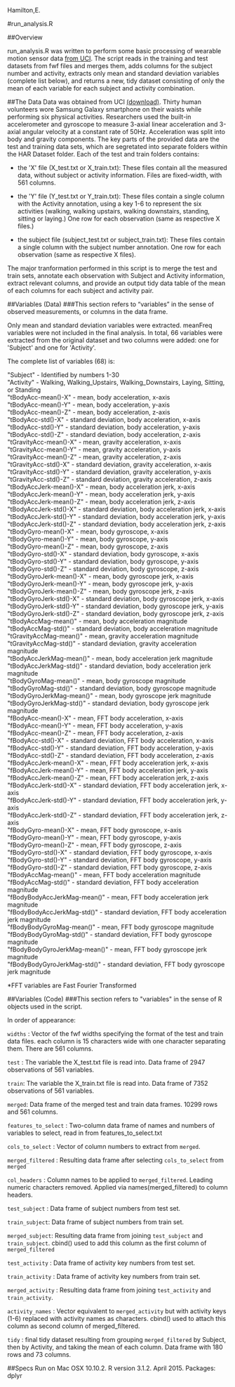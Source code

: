 Hamilton,E.

#run_analysis.R

##Overview

run_analysis.R was written to perform some basic processing of wearable motion sensor data [from UCI](http://archive.ics.uci.edu/ml/datasets/Human+Activity+Recognition+Using+Smartphones). The script reads in the training and test datasets from fwf files and merges them, adds columns for the subject number and activity, extracts only mean and standard deviation variables (complete list below), and returns a new, tidy dataset consisting of only the mean of each variable for each subject and activity combination. 

##The Data
Data was obtained from UCI [(download)](https://d396qusza40orc.cloudfront.net/getdata%2Fprojectfiles%2FUCI%20HAR%20Dataset.zip). 
Thirty human volunteers wore Samsung Galaxy smartphone on their waists while performing six physical activities. 
Researchers used the built-in accelerometer and gyroscope to measure 3-axial linear acceleration 
and 3-axial angular velocity at a constant rate of 50Hz. Acceleration was split into body and gravity components.
The key parts of the provided data are the test and training data sets, which are segretated into separate folders 
within the HAR Dataset folder. Each of the test and train folders contains: 

* the 'X' file (X_test.txt or X_train.txt): These files contain all the measured data, without subject or activity information. Files are fixed-width, with 561 columns. 

* the 'Y' file (Y_test.txt or Y_train.txt): These files contain a single column with the Activity annotation, using a key 1-6 to represent the six activities (walking, walking upstairs, walking downstairs, standing, sitting or laying.) One row for each observation (same as respective X files.)

* the subject file (subject_test.txt or subject_train.txt): These files contain a single column with the subject number annotation. One row for each observation (same as respective X files).

The major tranformation performed in this script is to merge the test and train sets, annotate each observation with Subject and Activity information, extract relevant columns, and provide an output tidy data table of the mean of each columns for each subject and activity pair. 


##Variables (Data)
###This section refers to “variables” in the sense of observed measurements, or columns in the data frame.

Only mean and standard deviation variables were extracted. meanFreq variables were not
included in the final analysis. In total, 66 variables were extracted from the original 
dataset and two columns were added: one for 'Subject' and one for 'Activity'.

The complete list of variables (68) is:

"Subject" - Identified by numbers 1-30        
"Activity" - Walking, Walking_Upstairs, Walking_Downstairs, Laying, Sitting, or Standing        
"tBodyAcc-mean()-X" - mean, body acceleration, x-axis         
"tBodyAcc-mean()-Y" - mean, body acceleration, y-axis       
"tBodyAcc-mean()-Z" - mean, body acceleration, z-axis         
"tBodyAcc-std()-X" - standard deviation, body acceleration, x-axis        
"tBodyAcc-std()-Y"  - standard deviation, body acceleration, y-axis         
"tBodyAcc-std()-Z" - standard deviation, body acceleration, z-axis          
"tGravityAcc-mean()-X" - mean, gravity acceleration, x-axis         
"tGravityAcc-mean()-Y"  - mean, gravity acceleration, y-axis        
"tGravityAcc-mean()-Z" - mean, gravity acceleration, z-axis         
"tGravityAcc-std()-X" - standard deviation, gravity acceleration, x-axis          
"tGravityAcc-std()-Y" - standard deviation, gravity acceleration, y-axis          
"tGravityAcc-std()-Z" - standard deviation, gravity acceleration, z-axis          
"tBodyAccJerk-mean()-X" - mean, body acceleration jerk, x-axis          
"tBodyAccJerk-mean()-Y" - mean, body acceleration jerk, y-axis            
"tBodyAccJerk-mean()-Z" - mean, body acceleration jerk, z-axis        
"tBodyAccJerk-std()-X" - standard deviation, body acceleration jerk, x-axis         
"tBodyAccJerk-std()-Y" - standard deviation, body acceleration jerk, y-axis         
"tBodyAccJerk-std()-Z" - standard deviation, body acceleration jerk, z-axis         
"tBodyGyro-mean()-X" - mean, body gyroscope, x-axis         
"tBodyGyro-mean()-Y" - mean, body gyroscope, y-axis         
"tBodyGyro-mean()-Z" - mean, body gyroscope, z-axis         
"tBodyGyro-std()-X" - standard deviation, body gyroscope, x-axis        
"tBodyGyro-std()-Y" - standard deviation, body gyroscope, y-axis        
"tBodyGyro-std()-Z" - standard deviation, body gyroscope, z-axis        
"tBodyGyroJerk-mean()-X" - mean, body gyroscope jerk, x-axis          
"tBodyGyroJerk-mean()-Y" - mean, body gyroscope jerk, y-axis          
"tBodyGyroJerk-mean()-Z" - mean, body gyroscope jerk, z-axis        
"tBodyGyroJerk-std()-X" - standard deviation, body gyroscope jerk, x-axis            
"tBodyGyroJerk-std()-Y" - standard deviation, body gyroscope jerk, y-axis         
"tBodyGyroJerk-std()-Z" - standard deviation, body gyroscope jerk, z-axis           
"tBodyAccMag-mean()" - mean, body acceleration magnitude             
"tBodyAccMag-std()" - standard deviation, body acceleration magnitude         
"tGravityAccMag-mean()" - mean, gravity acceleration magnitude        
"tGravityAccMag-std()"  - standard deviation, gravity acceleration magnitude        
"tBodyAccJerkMag-mean()" - mean, body acceleration jerk magnitude         
"tBodyAccJerkMag-std()" - standard deviation, body acceleration jerk magnitude        
"tBodyGyroMag-mean()" - mean, body gyroscope magnitude        
"tBodyGyroMag-std()" - standard deviation, body gyroscope magnitude         
"tBodyGyroJerkMag-mean()" - mean, body gyroscope jerk magnitude         
"tBodyGyroJerkMag-std()" - standard deviation, body gyroscope jerk magnitude        
"fBodyAcc-mean()-X" - mean, FFT body acceleration, x-axis         
"fBodyAcc-mean()-Y" - mean, FFT body acceleration, y-axis         
"fBodyAcc-mean()-Z" - mean, FFT body acceleration, z-axis         
"fBodyAcc-std()-X" - standard deviation, FFT body acceleration, x-axis        
"fBodyAcc-std()-Y" - standard deviation, FFT body acceleration, y-axis        
"fBodyAcc-std()-Z" - standard deviation, FFT body acceleration, z-axis        
"fBodyAccJerk-mean()-X" - mean, FFT body acceleration jerk, x-axis        
"fBodyAccJerk-mean()-Y" - mean, FFT body acceleration jerk, y-axis        
"fBodyAccJerk-mean()-Z" - mean, FFT body acceleration jerk, z-axis        
"fBodyAccJerk-std()-X" - standard deviation, FFT body acceleration jerk, x-axis         
"fBodyAccJerk-std()-Y" - standard deviation, FFT body acceleration jerk, y-axis       
"fBodyAccJerk-std()-Z" - standard deviation, FFT body acceleration jerk, z-axis       
"fBodyGyro-mean()-X" - mean, FFT body gyroscope, x-axis       
"fBodyGyro-mean()-Y" - mean, FFT body gyroscope, y-axis       
"fBodyGyro-mean()-Z" - mean, FFT body gyroscope, z-axis       
"fBodyGyro-std()-X" - standard deviation, FFT body gyroscope, x-axis      
"fBodyGyro-std()-Y" - standard deviation, FFT body gyroscope, y-axis      
"fBodyGyro-std()-Z" - standard deviation, FFT body gyroscope, z-axis      
"fBodyAccMag-mean()" - mean, FFT body acceleration magnitude      
"fBodyAccMag-std()" - standard deviation, FFT body acceleration magnitude       
"fBodyBodyAccJerkMag-mean()" - mean, FFT body acceleration jerk magnitude       
"fBodyBodyAccJerkMag-std()" - standard deviation, FFT body acceleration jerk magnitude      
"fBodyBodyGyroMag-mean()" - mean, FFT body gyroscope magnitude      
"fBodyBodyGyroMag-std()" - standard deviation, FFT body gyroscope magnitude       
"fBodyBodyGyroJerkMag-mean()" - mean, FFT body gyroscope jerk magnitude       
"fBodyBodyGyroJerkMag-std()" - standard deviation, FFT body gyroscope jerk magnitude        


*FFT variables are Fast Fourier Transformed

##Variables (Code)
###This section refers to "variables" in the sense of R objects used in the script.

In order of appearance:

`widths` : Vector of the fwf widths specifying the format of the test and train data files. each column is 15 characters wide with one character separating them. There are 561 columns.

`test` : The variable the X_test.txt file is read into. Data frame of 2947 observations of 561 variables. 

`train`: The variable the X_train.txt file is read into. Data frame of 7352 observations of 561 variables. 

`merged`: Data frame of the merged test and train data frames. 10299 rows and 561 columns.

`features_to_select` : Two-column data frame of names and numbers of variables to select, read in from features_to_select.txt

`cols_to_select` : Vector of column numbers to extract from `merged`.

`merged_filtered` : Resulting data frame after selecting `cols_to_select` from `merged`

`col_headers` : Column names to be applied to `merged_filtered`. Leading numeric characters removed. Applied via names(merged_filtered) to column headers. 

`test_subject` : Data frame of subject numbers from test set. 

`train_subject`: Data frame of subject numbers from train set.

`merged_subject`: Resulting data frame from joining `test_subject` and `train_subject`. cbind() used to add this column as the first column of `merged_filtered`

`test_activity` : Data frame of activity key numbers from test set.

`train_activity` : Data frame of activity key numbers from train set.

`merged_activity` : Resulting data frame from joining `test_activity` and `train_activity`.

`activity_names` : Vector equivalent to `merged_activity` but with activity keys (1-6) replaced with activity names as characters. cbind() used to attach this column as second column of merged_filtered. 

`tidy` : final tidy dataset resulting from grouping `merged_filtered` by Subject, then by Activity, and taking the mean of each column. Data frame with 180 rows and 73 columns.  

##Specs
Run on Mac OSX 10.10.2.  R version 3.1.2.  April 2015. 
Packages: dplyr
